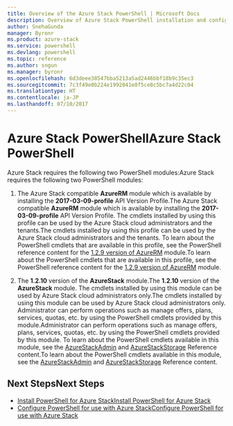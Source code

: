 ```yaml
---
title: Overview of the Azure Stack PowerShell | Microsoft Docs
description: Overview of Azure Stack PowerShell installation and configuration.
author: SnehaGunda
manager: Byronr
ms.product: azure-stack
ms.service: powershell
ms.devlang: powershell
ms.topic: reference
ms.author: sngun
ms.manager: byronr
ms.openlocfilehash: 6d3deee38547bba5213a5ad2446bbf18b9c35ec3
ms.sourcegitcommit: 7c3f49e0b224e1992041e8f5ce8c5bc7a4d22c04
ms.translationtype: HT
ms.contentlocale: ja-JP
ms.lasthandoff: 07/10/2017
---
```

# <a name="azure-stack-powershell"></a><span data-ttu-id="56f74-103">Azure Stack PowerShell</span><span class="sxs-lookup"><span data-stu-id="56f74-103">Azure Stack PowerShell</span></span> 

<span data-ttu-id="56f74-104">Azure Stack requires the following two PowerShell modules:</span><span class="sxs-lookup"><span data-stu-id="56f74-104">Azure Stack requires the following two PowerShell modules:</span></span>  

1. <span data-ttu-id="56f74-105">The Azure Stack compatible **AzureRM** module which is available by installing the **2017-03-09-profile** API Version Profile.</span><span class="sxs-lookup"><span data-stu-id="56f74-105">The Azure Stack compatible **AzureRM** module which is available by installing the **2017-03-09-profile** API Version Profile.</span></span> <span data-ttu-id="56f74-106">The cmdlets installed by using this profile can be used by the Azure Stack cloud administrators and the tenants.</span><span class="sxs-lookup"><span data-stu-id="56f74-106">The cmdlets installed by using this profile can be used by the Azure Stack cloud administrators and the tenants.</span></span> <span data-ttu-id="56f74-107">To learn about the PowerShell cmdlets that are available in this profile, see the PowerShell reference content for the [1.2.9 version of AzureRM](https://docs.microsoft.com/en-us/powershell/azure/overview?view=azurermps-1.2.9) module.</span><span class="sxs-lookup"><span data-stu-id="56f74-107">To learn about the PowerShell cmdlets that are available in this profile, see the PowerShell reference content for the [1.2.9 version of AzureRM](https://docs.microsoft.com/en-us/powershell/azure/overview?view=azurermps-1.2.9) module.</span></span>  

2. <span data-ttu-id="56f74-108">The **1.2.10** version of the **AzureStack** module.</span><span class="sxs-lookup"><span data-stu-id="56f74-108">The **1.2.10** version of the **AzureStack** module.</span></span> <span data-ttu-id="56f74-109">The cmdlets installed by using this module can be used by Azure Stack cloud administrators only.</span><span class="sxs-lookup"><span data-stu-id="56f74-109">The cmdlets installed by using this module can be used by Azure Stack cloud administrators only.</span></span> <span data-ttu-id="56f74-110">Administrator can perform operations such as manage offers, plans, services, quotas, etc. by using the PowerShell cmdlets provided by this module.</span><span class="sxs-lookup"><span data-stu-id="56f74-110">Administrator can perform operations such as manage offers, plans, services, quotas, etc. by using the PowerShell cmdlets provided by this module.</span></span> <span data-ttu-id="56f74-111">To learn about the PowerShell cmdlets available in this module, see the [AzureStackAdmin](https://docs.microsoft.com/en-us/powershell/module/azurerm.azurestackadmin/?view=azurestackps-1.2.9#azurerm.azurestackadmin) and [AzureStackStorage](https://docs.microsoft.com/en-us/powershell/module/azurerm.azurestackstorage/?view=azurestackps-1.2.9#azurerm.azurestackstorage) Reference content.</span><span class="sxs-lookup"><span data-stu-id="56f74-111">To learn about the PowerShell cmdlets available in this module, see the [AzureStackAdmin](https://docs.microsoft.com/en-us/powershell/module/azurerm.azurestackadmin/?view=azurestackps-1.2.9#azurerm.azurestackadmin) and [AzureStackStorage](https://docs.microsoft.com/en-us/powershell/module/azurerm.azurestackstorage/?view=azurestackps-1.2.9#azurerm.azurestackstorage) Reference content.</span></span>

## <a name="next-steps"></a><span data-ttu-id="56f74-112">Next Steps</span><span class="sxs-lookup"><span data-stu-id="56f74-112">Next Steps</span></span>

* [<span data-ttu-id="56f74-113">Install PowerShell for Azure Stack</span><span class="sxs-lookup"><span data-stu-id="56f74-113">Install PowerShell for Azure Stack</span></span>](https://docs.microsoft.com/en-us/azure/azure-stack/azure-stack-powershell-install?view=azurestackps-1.2.9&toc=%2fpowershell%2fmodule%2ftoc.json%3fview%3dazurestackps-1.2.9&view=azurestackps-1.2.9)
* [<span data-ttu-id="56f74-114">Configure PowerShell for use with Azure Stack</span><span class="sxs-lookup"><span data-stu-id="56f74-114">Configure PowerShell for use with Azure Stack</span></span>](https://docs.microsoft.com/en-us/azure/azure-stack/azure-stack-powershell-configure?view=azurestackps-1.2.9&toc=%2fpowershell%2fmodule%2ftoc.json%3fview%3dazurestackps-1.2.9&view=azurestackps-1.2.9)



